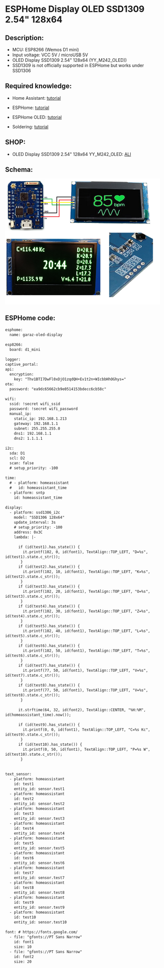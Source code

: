 # ESPHome Display OLED SSD1309 2.54" 128x64

## Description:

- MCU: ESP8266 (Wemos D1 mini)
- Input voltage: VCC 5V / microUSB 5V
- OLED Display SSD1309 2.54" 128x64 (YY_M242_OLED))
- SSD1309 is not officially supported in ESPHome but works under SSD1306

## Required knowledge:

- Home Assistant: [tutorial](https://www.youtube.com/watch?v=u_aKcf_F1MM) 

- ESPHome:        [tutorial](https://www.youtube.com/watch?v=mj-24SZLQKk) 

- ESPHome OLED:   [tutorial](https://esphome.io/components/display/ssd1306.html)

- Soldering:      [tutorial](https://www.youtube.com/watch?v=6rmErwU5E-k) 

## SHOP:
- OLED Display SSD1309 2.54" 128x64 YY_M242_OLED: [ALI](https://www.aliexpress.com/item/1005003950796751.html?spm=a2g0o.order_list.order_list_main.11.6d691802H1X2WS)

## Schema:
![Schematic](https://github.com/peca2345/ESPHome-Display-OLED-SSD1309/blob/main/schema.png?raw=true)


## ESPHome code:
```
esphome:
  name: garaz-oled-display

esp8266:
  board: d1_mini

logger:
captive_portal:
api:
  encryption:
    key: "Thv1BTI7DwFl0xDjO1zqdQH+Ev1t2n+WIcbbHhOGhys="
ota:
  password: "ea9dc65662cb9e0514153bdecc6cb58c"

wifi: 
  ssid: !secret wifi_ssid
  password: !secret wifi_password
  manual_ip:
    static_ip: 192.168.1.213
    gateway: 192.168.1.1
    subnet: 255.255.255.0  
    dns1: 192.168.1.1
    dns2: 1.1.1.1

i2c:
  sda: D1
  scl: D2
  scan: false
  # setup_priority: -100

time:
  # - platform: homeassistant
  #   id: homeassistant_time
  - platform: sntp
    id: homeassistant_time

display:
  - platform: ssd1306_i2c
    model: "SSD1306 128x64"
    update_interval: 3s
    # setup_priority: -100
    address: 0x3C
    lambda: |-

      if (id(test1).has_state()) {          
        it.printf(102, 0, id(font1), TextAlign::TOP_LEFT, "D=%s", id(test1).state.c_str()); 
       }
      if (id(test2).has_state()) {        
        it.printf(102, 10, id(font1), TextAlign::TOP_LEFT, "K=%s", id(test2).state.c_str()); 
       }
      if (id(test3).has_state()) {         
        it.printf(102, 20, id(font1), TextAlign::TOP_LEFT, "O=%s", id(test3).state.c_str());
       }
      if (id(test4).has_state()) {         
        it.printf(102, 30, id(font1), TextAlign::TOP_LEFT, "Z=%s", id(test4).state.c_str());
       }     
      if (id(test5).has_state()) {        
        it.printf(102, 40, id(font1), TextAlign::TOP_LEFT, "L=%s", id(test5).state.c_str()); 
       } 
      if (id(test6).has_state()) {
        it.printf(102, 50, id(font1), TextAlign::TOP_LEFT, "T=%s", id(test6).state.c_str()); 
       }        
      if (id(test7).has_state()) {        
        it.printf(77, 50, id(font1), TextAlign::TOP_LEFT, "V=%s", id(test7).state.c_str());
       } 
      if (id(test8).has_state()) {        
        it.printf(77, 50, id(font1), TextAlign::TOP_LEFT, "V=%s", id(test8).state.c_str());
       } 

      it.strftime(64, 32, id(font2), TextAlign::CENTER, "%H:%M", id(homeassistant_time).now()); 

      if (id(test9).has_state()) {        
        it.printf(0, 0, id(font1), TextAlign::TOP_LEFT, "C=%s Kc", id(test9).state.c_str());
       } 
      if (id(test10).has_state()) {        
        it.printf(0, 50, id(font1), TextAlign::TOP_LEFT, "P=%s W", id(test10).state.c_str());
       } 


text_sensor:
  - platform: homeassistant
    id: test1
    entity_id: sensor.test1
  - platform: homeassistant
    id: test2
    entity_id: sensor.test2
  - platform: homeassistant
    id: test3
    entity_id: sensor.test3 
  - platform: homeassistant
    id: test4
    entity_id: sensor.test4
  - platform: homeassistant
    id: test5
    entity_id: sensor.test5
  - platform: homeassistant
    id: test6
    entity_id: sensor.test6
  - platform: homeassistant
    id: test7
    entity_id: sensor.test7
  - platform: homeassistant
    id: test8
    entity_id: sensor.test8
  - platform: homeassistant
    id: test9
    entity_id: sensor.test9
  - platform: homeassistant
    id: test10
    entity_id: sensor.test10

font: # https://fonts.google.com/
  - file: "gfonts://PT Sans Narrow"
    id: font1
    size: 10
  - file: "gfonts://PT Sans Narrow"
    id: font2
    size: 20    
```
